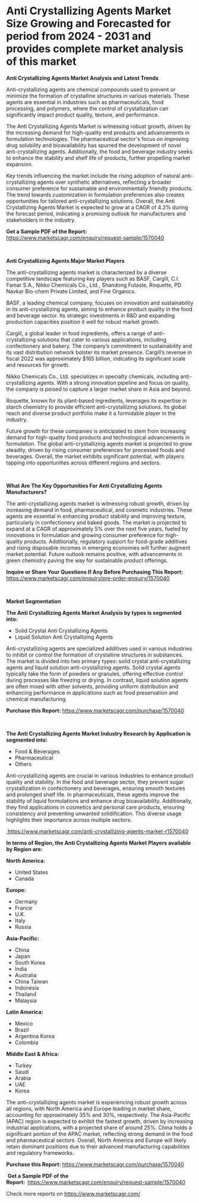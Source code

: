 <p><h1>Anti Crystallizing Agents Market Size Growing and Forecasted for period from 2024 - 2031 and provides complete market analysis of this market</h1></p><p><strong>Anti Crystallizing Agents Market Analysis and Latest Trends</strong></p>
<p><p>Anti-crystallizing agents are chemical compounds used to prevent or minimize the formation of crystalline structures in various materials. These agents are essential in industries such as pharmaceuticals, food processing, and polymers, where the control of crystallization can significantly impact product quality, texture, and performance. </p><p>The Anti Crystallizing Agents Market is witnessing robust growth, driven by the increasing demand for high-quality end products and advancements in formulation technologies. The pharmaceutical sector's focus on improving drug solubility and bioavailability has spurred the development of novel anti-crystallizing agents. Additionally, the food and beverage industry seeks to enhance the stability and shelf life of products, further propelling market expansion.</p><p>Key trends influencing the market include the rising adoption of natural anti-crystallizing agents over synthetic alternatives, reflecting a broader consumer preference for sustainable and environmentally friendly products. The trend towards customization in formulation preferences also creates opportunities for tailored anti-crystallizing solutions. Overall, the Anti Crystallizing Agents Market is expected to grow at a CAGR of 4.2% during the forecast period, indicating a promising outlook for manufacturers and stakeholders in the industry.</p></p>
<p><strong>Get a Sample PDF of the Report:&nbsp;</strong> <a href="https://www.marketscagr.com/enquiry/request-sample/1570040?utm_campaign=1895&utm_medium=2&utm_source=Github&utm_content=ia&utm_term=29122024&utm_id=anti-crystallizing-agents">https://www.marketscagr.com/enquiry/request-sample/1570040</a></p>
<p>&nbsp;</p>
<p><strong>Anti Crystallizing Agents Major Market Players</strong></p>
<p><p>The anti-crystallizing agents market is characterized by a diverse competitive landscape featuring key players such as BASF, Cargill, C.I. Famar S.A., Nikko Chemicals Co., Ltd., Shandong Futaste, Roquette, PD Navkar Bio-chem Private Limited, and Fine Organics. </p><p>BASF, a leading chemical company, focuses on innovation and sustainability in its anti-crystallizing agents, aiming to enhance product quality in the food and beverage sector. Its strategic investments in R&D and expanding production capacities position it well for robust market growth.</p><p>Cargill, a global leader in food ingredients, offers a range of anti-crystallizing solutions that cater to various applications, including confectionery and bakery. The company’s commitment to sustainability and its vast distribution network bolster its market presence. Cargill’s revenue in fiscal 2022 was approximately $165 billion, indicating its significant scale and resources for growth.</p><p>Nikko Chemicals Co., Ltd. specializes in specialty chemicals, including anti-crystallizing agents. With a strong innovation pipeline and focus on quality, the company is poised to capture a larger market share in Asia and beyond.</p><p>Roquette, known for its plant-based ingredients, leverages its expertise in starch chemistry to provide efficient anti-crystallizing solutions. Its global reach and diverse product portfolio make it a formidable player in the industry.</p><p>Future growth for these companies is anticipated to stem from increasing demand for high-quality food products and technological advancements in formulation. The global anti-crystallizing agents market is projected to grow steadily, driven by rising consumer preferences for processed foods and beverages. Overall, the market exhibits significant potential, with players tapping into opportunities across different regions and sectors.</p></p>
<p>&nbsp;</p>
<p><strong>What Are The Key Opportunities For Anti Crystallizing Agents Manufacturers?</strong></p>
<p><p>The anti-crystallizing agents market is witnessing robust growth, driven by increasing demand in food, pharmaceutical, and cosmetic industries. These agents are essential in enhancing product stability and improving texture, particularly in confectionery and baked goods. The market is projected to expand at a CAGR of approximately 5% over the next five years, fueled by innovations in formulation and growing consumer preference for high-quality products. Additionally, regulatory support for food-grade additives and rising disposable incomes in emerging economies will further augment market potential. Future outlook remains positive, with advancements in green chemistry paving the way for sustainable product offerings.</p></p>
<p><strong>Inquire or Share Your Questions If Any Before Purchasing This Report:</strong> <a href="https://www.marketscagr.com/enquiry/pre-order-enquiry/1570040?utm_campaign=1895&utm_medium=2&utm_source=Github&utm_content=ia&utm_term=29122024&utm_id=anti-crystallizing-agents">https://www.marketscagr.com/enquiry/pre-order-enquiry/1570040</a></p>
<p>&nbsp;</p>
<p><strong>Market Segmentation</strong></p>
<p><strong>The Anti Crystallizing Agents Market Analysis by types is segmented into:</strong></p>
<p><ul><li>Solid Crystal Anti Crystallizing Agents</li><li>Liquid Solution Anti Crystallizing Agents</li></ul></p>
<p><p>Anti-crystallizing agents are specialized additives used in various industries to inhibit or control the formation of crystalline structures in substances. The market is divided into two primary types: solid crystal anti-crystallizing agents and liquid solution anti-crystallizing agents. Solid crystal agents typically take the form of powders or granules, offering effective control during processes like freezing or drying. In contrast, liquid solution agents are often mixed with other solvents, providing uniform distribution and enhancing performance in applications such as food preservation and chemical manufacturing.</p></p>
<p><strong>Purchase this Report:&nbsp;</strong><a href="https://www.marketscagr.com/purchase/1570040?utm_campaign=1895&utm_medium=2&utm_source=Github&utm_content=ia&utm_term=29122024&utm_id=anti-crystallizing-agents">https://www.marketscagr.com/purchase/1570040</a></p>
<p>&nbsp;</p>
<p><strong>The Anti Crystallizing Agents Market Industry Research by Application is segmented into:</strong></p>
<p><ul><li>Food & Beverages</li><li>Pharmaceutical</li><li>Others</li></ul></p>
<p><p>Anti-crystallizing agents are crucial in various industries to enhance product quality and stability. In the food and beverage sector, they prevent sugar crystallization in confectionery and beverages, ensuring smooth textures and prolonged shelf life. In pharmaceuticals, these agents improve the stability of liquid formulations and enhance drug bioavailability. Additionally, they find applications in cosmetics and personal care products, ensuring consistency and preventing unwanted solidification. This diverse usage highlights their importance across multiple sectors.</p></p>
<p><a href="https://www.marketscagr.com/anti-crystallizing-agents-market-r1570040?utm_campaign=1895&utm_medium=2&utm_source=Github&utm_content=ia&utm_term=29122024&utm_id=anti-crystallizing-agents">&nbsp;https://www.marketscagr.com/anti-crystallizing-agents-market-r1570040</a></p>
<p><strong>In terms of Region, the Anti Crystallizing Agents Market Players available by Region are:</strong></p>
<p>
    <p> <strong> North America: </strong>
        <ul>
            <li>United States</li>
            <li>Canada</li>
        </ul>
        </p> 
    <p> <strong> Europe: </strong>
        <ul>
            <li>Germany</li>
            <li>France</li>
            <li>U.K.</li>
            <li>Italy</li>
            <li>Russia</li>
        </ul>
        </p> 
    <p> <strong> Asia-Pacific: </strong>
        <ul>
            <li>China</li>
            <li>Japan</li>
            <li>South Korea</li>
            <li>India</li>
            <li>Australia</li>
            <li>China Taiwan</li>
            <li>Indonesia</li>
            <li>Thailand</li>
            <li>Malaysia</li>
        </ul>
        </p> 
    <p> <strong> Latin America: </strong>
        <ul>
            <li>Mexico</li>
            <li>Brazil</li>
            <li>Argentina Korea</li>
            <li>Colombia</li>
        </ul>
        </p> 
    <p> <strong> Middle East & Africa: </strong>
        <ul>
            <li>Turkey</li>
            <li>Saudi</li>
            <li>Arabia</li>
            <li>UAE</li>
            <li>Korea</li>
        </ul>
    </p>
    </p>
<p><p>The anti-crystallizing agents market is experiencing robust growth across all regions, with North America and Europe leading in market share, accounting for approximately 35% and 30%, respectively. The Asia-Pacific (APAC) region is expected to exhibit the fastest growth, driven by increasing industrial applications, with a projected share of around 25%. China holds a significant portion of the APAC market, reflecting strong demand in the food and pharmaceutical sectors. Overall, North America and Europe will likely retain dominant positions due to their advanced manufacturing capabilities and regulatory frameworks.</p></p>
<p><strong>Purchase this Report: </strong><a href="https://www.marketscagr.com/purchase/1570040?utm_campaign=1895&utm_medium=2&utm_source=Github&utm_content=ia&utm_term=29122024&utm_id=anti-crystallizing-agents">https://www.marketscagr.com/purchase/1570040</a></p>
<p>&nbsp;<strong>Get a Sample PDF of the Report:&nbsp;&nbsp;</strong><a href="https://www.marketscagr.com/enquiry/request-sample/1570040?utm_campaign=1895&utm_medium=2&utm_source=Github&utm_content=ia&utm_term=29122024&utm_id=anti-crystallizing-agents">https://www.marketscagr.com/enquiry/request-sample/1570040</a></p>
<p><strong></strong></p>
<p>Check more reports on <a href="https://www.marketscagr.com/?utm_campaign=1895&utm_medium=2&utm_source=Github&utm_content=ia&utm_term=29122024&utm_id=anti-crystallizing-agents">https://www.marketscagr.com/</a></p>